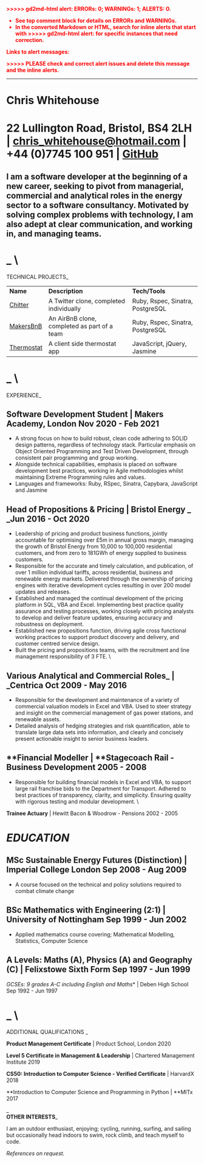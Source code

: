 <!-- Copy and paste the converted output. -->

<!-----
NEW: Check the "Suppress top comment" option to remove this info from the output.

Conversion time: 0.675 seconds.


Using this Markdown file:

1. Paste this output into your source file.
2. See the notes and action items below regarding this conversion run.
3. Check the rendered output (headings, lists, code blocks, tables) for proper
   formatting and use a linkchecker before you publish this page.

Conversion notes:

* Docs to Markdown version 1.0β29
* Sun Feb 07 2021 10:10:53 GMT-0800 (PST)
* Source doc: Chris Whitehouse CV 
* Tables are currently converted to HTML tables.

WARNING:
You have 4 H1 headings. You may want to use the "H1 -> H2" option to demote all headings by one level.

----->


<p style="color: red; font-weight: bold">>>>>>  gd2md-html alert:  ERRORs: 0; WARNINGs: 1; ALERTS: 0.</p>
<ul style="color: red; font-weight: bold"><li>See top comment block for details on ERRORs and WARNINGs. <li>In the converted Markdown or HTML, search for inline alerts that start with >>>>>  gd2md-html alert:  for specific instances that need correction.</ul>

<p style="color: red; font-weight: bold">Links to alert messages:</p>
<p style="color: red; font-weight: bold">>>>>> PLEASE check and correct alert issues and delete this message and the inline alerts.<hr></p>



# Chris Whitehouse  


# 22 Lullington Road, Bristol, BS4 2LH | [chris_whitehouse@hotmail.com](mailto:chris_whitehouse@hotmail.com)  | +44 (0)7745 100 951 | [GitHub](https://github.com/chriswhitehouse) 


## I am a software developer at the beginning of a new career, seeking to pivot from managerial, commercial and analytical roles in the energy sector to a software consultancy. Motivated by solving complex problems with technology, I am also adept at clear communication, and working in, and managing teams.


# _ \
TECHNICAL PROJECTS_


<table>
  <tr>
   <td><strong>Name</strong>
   </td>
   <td><strong>Description</strong>
   </td>
   <td><strong>Tech/Tools</strong>
   </td>
  </tr>
  <tr>
   <td><a href="https://github.com/chriswhitehouse/chitter-challenge">Chitter</a>
   </td>
   <td>A Twitter clone, completed individually
   </td>
   <td>Ruby, Rspec, Sinatra, PostgreSQL
   </td>
  </tr>
  <tr>
   <td><a href="https://github.com/chriswhitehouse/MakersBnB">MakersBnB</a>
   </td>
   <td>An AirBnB clone, completed as part of a team
   </td>
   <td>Ruby, Rspec, Sinatra, PostgreSQL
   </td>
  </tr>
  <tr>
   <td><a href="https://github.com/chriswhitehouse/thermostat">Thermostat</a>
   </td>
   <td>A client side thermostat app
   </td>
   <td>JavaScript, jQuery, Jasmine 
   </td>
  </tr>
</table>



# _ \
EXPERIENCE_


## Software Development Student | Makers Academy, London 		 	        Nov 2020 - Feb 2021



*   A strong focus on how to build robust, clean code adhering to SOLID design patterns, regardless of technology stack. Particular emphasis on Object Oriented Programming and Test Driven Development, through consistent pair programming and group working.
*   Alongside technical capabilities, emphasis is placed on software development best practices, working in Agile methodologies whilst maintaining Extreme Programming rules and values.
*   Languages and frameworks: Ruby, RSpec, Sinatra, Capybara, JavaScript and Jasmine


## Head of Propositions & Pricing | Bristol Energy  	_				        _Jun 2016 - Oct 2020



*   Leadership of pricing and product business functions, jointly accountable for optimising over £5m in annual gross margin, managing the growth of Bristol Energy from 10,000 to 100,000 residential customers, and from zero to 181GWh of energy supplied to business customers.
*   Responsible for the accurate and timely calculation, and publication, of over 1 million individual tariffs, across residential, business and renewable energy markets. Delivered through the ownership of pricing engines with iterative development cycles resulting in over 200 model updates and releases.
*   Established and managed the continual development of the pricing platform in SQL, VBA and Excel. Implementing best practice quality assurance and testing processes, working closely with pricing analysts to develop and deliver feature updates, ensuring accuracy and robustness on deployment.
*   Established new propositions function, driving agile cross functional working practices to support product discovery and delivery, and customer centred service design.
*   Built the pricing and propositions teams, with the recruitment and line management responsibility of 3 FTE. \



## Various Analytical and Commercial Roles_ | _Centrica	    	 		        Oct 2009 - May 2016



*   Responsible for the development and maintenance of a variety of commercial valuation models in Excel and VBA. Used to steer strategy and insight on the commercial management of gas power stations, and renewable assets.
*   Detailed analysis of hedging strategies and risk quantification, able to translate large data sets into information, and clearly and concisely present actionable insight to senior business leaders.


## **Financial Modeller | **Stagecoach Rail - Business Development 				           2005 - 2008



*   Responsible for building financial models in Excel and VBA, to support large rail franchise bids to the Department for Transport. Adhered to best practices of transparency, clarity, and simplicity. Ensuring quality with rigorous testing and modular development. \


**Trainee Actuary** | Hewitt Bacon & Woodrow - Pensions 				          	           2002 - 2005


# _EDUCATION_


## MSc Sustainable Energy Futures (Distinction) | Imperial College London 	        Sep 2008 - Aug 2009

- A course focused on the technical and policy solutions required to combat climate change


## BSc Mathematics with Engineering (2:1) | University of Nottingham 		        Sep 1999 - Jun 2002

- Applied mathematics course covering; Mathematical Modelling, Statistics, Computer Science


## A Levels: Maths (A), Physics (A) and Geography (C) | Felixstowe Sixth Form 	        Sep 1997 - Jun 1999

**GCSEs: 9 grades A*-C including English and Maths** | Deben High School	          Sep 1992 - Jun 1997


# _ \
ADDITIONAL QUALIFICATIONS _

**Product Management Certificate** | Product School, London			           		          2020

**Level 5 Certificate in Management & Leadership** | Chartered Management Institute 		          2019

**CS50: Introduction to Computer Science - Verified Certificate** | HarvardX 			          2018

**Introduction to Computer Science and Programming in Python | **MITx			          2017

_ \
**OTHER INTERESTS**_

I am an outdoor enthusiast, enjoying; cycling, running, surfing, and sailing but occasionally head indoors to swim, rock climb, and teach myself to code.

_References on request._

